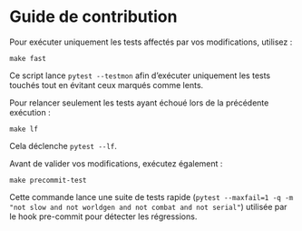 # Guide de contribution

Pour exécuter uniquement les tests affectés par vos modifications, utilisez :

```
make fast
```

Ce script lance `pytest --testmon` afin d’exécuter uniquement les tests touchés
tout en évitant ceux marqués comme lents.

Pour relancer seulement les tests ayant échoué lors de la précédente exécution :

```
make lf
```

Cela déclenche `pytest --lf`.

Avant de valider vos modifications, exécutez également :

```
make precommit-test
```

Cette commande lance une suite de tests rapide
(`pytest --maxfail=1 -q -m "not slow and not worldgen and not combat and not serial"`)
utilisée par le hook pre-commit pour détecter les régressions.
